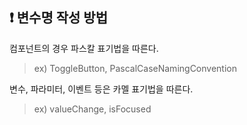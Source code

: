 
## ❗️ 변수명 작성 방법
컴포넌트의 경우 파스칼 표기법을 따른다.
> ex) ToggleButton, PascalCaseNamingConvention

변수, 파라미터, 이벤트 등은 카멜 표기법을 따른다.
> ex) valueChange, isFocused
